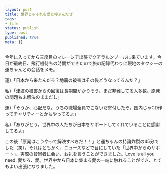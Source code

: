 ```yaml
---
layout: post
title: 世界じゃそれを愛と呼ぶんだぜ
tags:
- life
status: publish
type: post
published: true
meta: {}
---
```

<p>今年に入ってから三度目のマレーシア出張でクアラルンプールに来ています。今日が最終日、飛行機待ちの時間ができたので旅の記録代わりに現地のタクシーの運ちゃんとの会話をメモ。</p> <p>運）「日本から来たんだろ？地震の被害はその後どうなってるんだ？」</p> <p>私）「津波の被害からの回復は長期間かかりそう。まだ非難してる人多数。原発の問題も未解決のままだし」</p> <p>運）「そうか、心配だな。うちの職場全員でこないだ寄付したぞ。国内じゃCD作ってチャリティーとかもやってるよ」</p> <p>私）「ありがとう。世界中の人たちが日本をサポートしてくれていることに感謝してるよ」</p> <p>この後「原発はこうやって解決すべきだ！！」と運ちゃんの持論炸裂の45分でした（笑）。それはともかく、ニュースなどで目にしていた「世界中からのサポート」、実際の賛同者に会い、お礼を言うことができました。Love is all you need. 愛だろ、愛。世界中から日本に集まる愛の一端に触れることができ、とてもよい出張になりました。</p>

